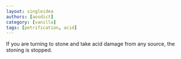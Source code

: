 ```yaml
---
layout: singleidea
authors: [aosdict]
category: [vanilla]
tags: [petrification, acid]
---
```

If you are turning to stone and take acid damage from any source, the stoning is stopped.
